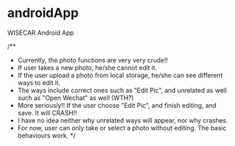
# androidApp
WISECAR Android App


/** 
 * Currently, the photo functions are very very crude!!
 * If user takes a new photo, he/she cannot edit it.
 * If the user upload a photo from local storage, he/she can see different ways to edit it.
 * The ways include correct ones such as "Edit Pic", and unrelated as well such as "Open Wechat" as well (WTH?)
 * More seriously!! If the user choose "Edit Pic", and finish editing, and save. It will CRASH!!
 * I have no idea neither why unrelated ways will appear, nor why crashes.
 * For now, user can only take or select a photo without editing. The basic behaviours work.
 */
